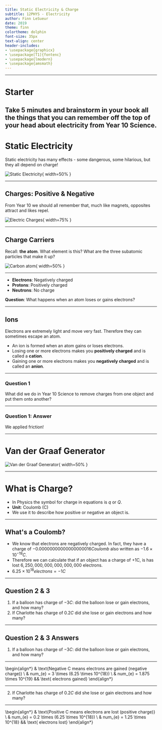 ```yaml
---
title: Static Electricity & Charge
subtitle: 12PHYS - Electricity
author: Finn LeSueur
date: 2019
theme: finn
colortheme: dolphin
font-size: 35px
text-align: center
header-includes:
- \usepackage{graphicx}
- \usepackage[T1]{fontenc}
- \usepackage{lmodern}
- \usepackage{amsmath}
---
```


---

# Starter

Take 5 minutes and brainstorm in your book all the things that you can remember off the top of your head about electricity from Year 10 Science.
---

# Static Electricity

Static electricity has many effects - some dangerous, some hilarious, but they all depend on charge!

![Static Electricity](assets/1-static-electricity.jpg "Static Electricity"){ width=50% }

---

## Charges: Positive & Negative

From Year 10 we should all remember that, much like magnets, opposites attract and likes repel.

![Electric Charges](assets/1-charges.png "Electric Charges"){ width=75% }

---

## Charge Carriers

Recall: __the atom__. What element is this? What are the three subatomic particles that make it up?

![](assets/1-carbon-atom.gif "Carbon atom"){ width=50% }

---

- __Electrons__: Negatively charged
- __Protons__: Positively charged
- __Neutrons__: No charge

__Question__: What happens when an atom loses or gains electrons?

---

## Ions

Electrons are extremely light and move very fast. Therefore they can sometimes escape an atom.

- An ion is formed when an atom gains or loses electrons.
- Losing one or more electrons makes you __positively charged__ and is called a __cation__.
- Gaining one or more electrons makes you __negatively charged__ and is called an __anion__.

---

### Question 1

What did we do in Year 10 Science to remove charges from one object and put them onto another?

---

### Question 1: Answer

We applied friction!

---

# Van der Graaf Generator

![Van der Graaf Generator](assets/1-van-der-graaf-generator.png "Van der Graaf Generator"){ width=50% }

---

# What is Charge?

- In Physics the symbol for charge in equations is $q$ or $Q$.
- __Unit__: Coulomb (C)
- We use it to describe how positive or negative an object is.

---

## What's a Coulomb?

- We know that electrons are negatively charged. In fact, they have a charge of $-0.00000000000000000016 Coulomb$ also written as $-1.6 \times  10^{-19}C$.
- Therefore we can calculate that if an object has a charge of +1C, is has lost $6,250,000,000,000,000,000$ electrons.
- $6.25 \times 10^{18} electrons = -1 C$

---

## Question 2 & 3

1. If a balloon has charge of $-3C$: did the balloon lose or gain electrons, and how many?
2. If Charlotte has charge of $0.2C$ did she lose or gain electrons and how many?

---

## Question 2 & 3 Answers

1. If a balloon has charge of $-3C$: did the balloon lose or gain electrons, and how many?

---

\begin{align*}
    & \text{Negative C means electrons are gained (negative charge)} \\
    & num_{e} = 3 \times (6.25 \times 10^{18}) \\
    & num_{e} = 1.875 \times 10^{19} && \text{ electrons gained}
\end{align*}

---

2. If Charlotte has charge of $0.2C$ did she lose or gain electrons and how many?

---

\begin{align*}
    & \text{Positive C means electrons are lost (positive charge)} \\
    & num_{e} = 0.2 \times (6.25 \times 10^{18}) \\
    & num_{e} = 1.25 \times 10^{18} && \text{ electrons lost}
\end{align*}
